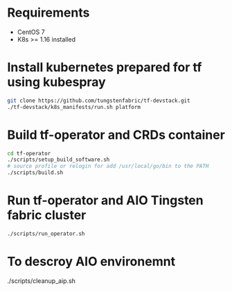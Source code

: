 # Requirements
- CentOS 7
- K8s >= 1.16 installed

# Install kubernetes prepared for tf  using kubespray
```bash
git clone https://github.com/tungstenfabric/tf-devstack.git
./tf-devstack/k8s_manifests/run.sh platform
```
# Build tf-operator and CRDs container

```bash
cd tf-operator
./scripts/setup_build_software.sh
# source profile or relogin for add /usr/local/go/bin to the PATH
./scripts/build.sh
```

# Run tf-operator and AIO Tingsten fabric cluster
```bash
./scripts/run_operator.sh
```

# To descroy AIO environemnt
./scripts/cleanup_aip.sh

